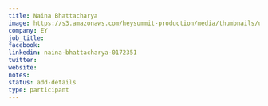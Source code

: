 ```yaml
---
title: Naina Bhattacharya
image: https://s3.amazonaws.com/heysummit-production/media/thumbnails/uploads/events/open-security-summit-2020/AsWGd2HWeiGLCGEhWqMMJ7_square_large.jpg
company: EY
job_title:
facebook:
linkedin: naina-bhattacharya-0172351
twitter:
website:
notes:
status: add-details
type: participant
---
```


<!-- put more details about participant here -->